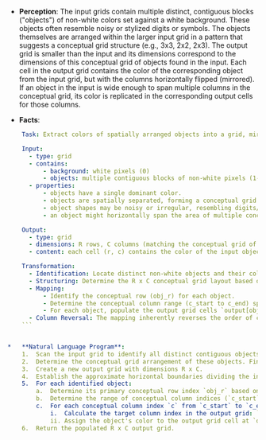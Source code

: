 *   **Perception**: The input grids contain multiple distinct, contiguous blocks ("objects") of non-white colors set against a white background. These objects often resemble noisy or stylized digits or symbols. The objects themselves are arranged within the larger input grid in a pattern that suggests a conceptual grid structure (e.g., 3x3, 2x2, 2x3). The output grid is smaller than the input and its dimensions correspond to the dimensions of this conceptual grid of objects found in the input. Each cell in the output grid contains the color of the corresponding object from the input grid, but with the columns horizontally flipped (mirrored). If an object in the input is wide enough to span multiple columns in the conceptual grid, its color is replicated in the corresponding output cells for those columns.

*   **Facts**:
    
```yaml
    Task: Extract colors of spatially arranged objects into a grid, mirroring columns.

    Input:
      - type: grid
      - contains:
          - background: white pixels (0)
          - objects: multiple contiguous blocks of non-white pixels (1-9)
      - properties:
          - objects have a single dominant color.
          - objects are spatially separated, forming a conceptual grid layout (R rows, C columns).
          - object shapes may be noisy or irregular, resembling digits/symbols.
          - an object might horizontally span the area of multiple conceptual columns.

    Output:
      - type: grid
      - dimensions: R rows, C columns (matching the conceptual grid of input objects)
      - content: each cell (r, c) contains the color of the input object corresponding to the conceptual position (r, C - 1 - c).

    Transformation:
      - Identification: Locate distinct non-white objects and their colors.
      - Structuring: Determine the R x C conceptual grid layout based on object positions.
      - Mapping:
          - Identify the conceptual row (obj_r) for each object.
          - Determine the conceptual column range (c_start to c_end) spanned by each object horizontally.
          - For each object, populate the output grid cells `output[obj_r, C - 1 - c]` with the object's color for all `c` from `c_start` to `c_end`.
      - Column Reversal: The mapping inherently reverses the order of columns relative to their input positions.
    ```


*   **Natural Language Program**:
    1.  Scan the input grid to identify all distinct contiguous objects composed of the same non-white color. Record the color and bounding box for each object.
    2.  Determine the conceptual grid arrangement of these objects. Find the set of unique approximate vertical positions (conceptual rows) and horizontal positions (conceptual columns) occupied by the objects. Let the number of unique conceptual rows be R and the number of unique conceptual columns be C.
    3.  Create a new output grid with dimensions R x C.
    4.  Establish the approximate horizontal boundaries dividing the input grid (or the area containing objects) into C conceptual columns and vertical boundaries dividing it into R conceptual rows.
    5.  For each identified object:
        a.  Determine its primary conceptual row index `obj_r` based on its vertical position relative to the row boundaries.
        b.  Determine the range of conceptual column indices (`c_start` to `c_end`) that the object's bounding box overlaps, based on its horizontal position and width relative to the column boundaries.
        c.  For each conceptual column index `c` from `c_start` to `c_end`:
            i.  Calculate the target column index in the output grid: `output_c = C - 1 - c`.
            ii. Assign the object's color to the output grid cell at `output[obj_r, output_c]`. Handle potential overwrites by prioritizing objects based on a consistent rule if necessary (though examples suggest distinct objects per row-column intersection, except for spanning).
    6.  Return the populated R x C output grid.
